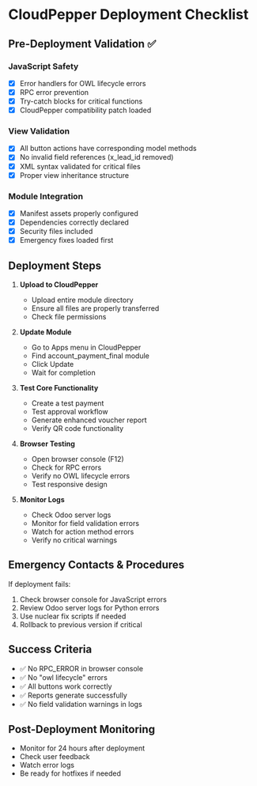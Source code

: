 
# CloudPepper Deployment Checklist

## Pre-Deployment Validation ✅

### JavaScript Safety
- [x] Error handlers for OWL lifecycle errors
- [x] RPC error prevention
- [x] Try-catch blocks for critical functions
- [x] CloudPepper compatibility patch loaded

### View Validation
- [x] All button actions have corresponding model methods
- [x] No invalid field references (x_lead_id removed)
- [x] XML syntax validated for critical files
- [x] Proper view inheritance structure

### Module Integration
- [x] Manifest assets properly configured
- [x] Dependencies correctly declared
- [x] Security files included
- [x] Emergency fixes loaded first

## Deployment Steps

1. **Upload to CloudPepper**
   - Upload entire module directory
   - Ensure all files are properly transferred
   - Check file permissions

2. **Update Module**
   - Go to Apps menu in CloudPepper
   - Find account_payment_final module
   - Click Update
   - Wait for completion

3. **Test Core Functionality**
   - Create a test payment
   - Test approval workflow
   - Generate enhanced voucher report
   - Verify QR code functionality

4. **Browser Testing**
   - Open browser console (F12)
   - Check for RPC errors
   - Verify no OWL lifecycle errors
   - Test responsive design

5. **Monitor Logs**
   - Check Odoo server logs
   - Monitor for field validation errors
   - Watch for action method errors
   - Verify no critical warnings

## Emergency Contacts & Procedures

If deployment fails:
1. Check browser console for JavaScript errors
2. Review Odoo server logs for Python errors
3. Use nuclear fix scripts if needed
4. Rollback to previous version if critical

## Success Criteria
- ✅ No RPC_ERROR in browser console
- ✅ No "owl lifecycle" errors
- ✅ All buttons work correctly
- ✅ Reports generate successfully
- ✅ No field validation warnings in logs

## Post-Deployment Monitoring
- Monitor for 24 hours after deployment
- Check user feedback
- Watch error logs
- Be ready for hotfixes if needed
